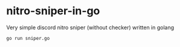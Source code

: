 # nitro-sniper-in-go
Very simple discord nitro sniper (without checker) written in golang
```
go run sniper.go
```

